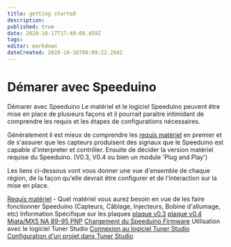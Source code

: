 ```yaml
---
title: getting started
description: 
published: true
date: 2020-10-17T17:49:08.459Z
tags: 
editor: markdown
dateCreated: 2020-10-16T00:09:22.204Z
---
```


# Démarer avec Speeduino
Démarer avec Speeduino
Le matériel et le logiciel Speeduino peuvent être mise en place de plusieurs façons et il pourrait paraitre intimidant de comprendre les requis et les étapes de configurations nécessaires.

Généralement il est mieux de comprendre les [requis matériel](/fr/Hardware_requirements) en premier et de s'assurer que les capteurs produisent des signaux que le Speeduino est capable d'interpreter et contrôler. Ensuite de décider la version matériel requise du Speeduino. (V0.3, V0.4 ou bien un module 'Plug and Play')

Les liens ci-dessous vont vous donner une vue d'ensemble de chaque région, de la façon qu'elle devrait être configurer et de l'interaction sur la mise en place.

[Requis matériel](/fr/Hardware_requirements) - Quel matériel vous aurez besoin en vue de les faire fonctionner Speeduino (Capteurs, Câblage, Injecteurs, Bobine d'allumage, etc)
Information Spécifique sur les plaques
[plaque v0.3](/fr/boards/V03)
[plaque v0.4](/fr/boards/V04) 
[Miata/MX5 NA 89-95 PNP](fr/boards/MX5_PNP)
[Chargement du Speeduino Firmware](/fr/Installing_Firmware)
Utilisation avec le logiciel Tuner Studio 
[Connexion au logiciel Tuner Studio](/fr/boards/V04) 
[Configuration d'un projet dans Tuner Studio](/fr/boards/V04) 